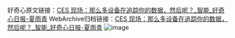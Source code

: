 好奇心原文链接：[CES 现场：那么多设备在追踪你的数据，然后呢？_智能_好奇心日报-夏雨青](https://www.qdaily.com/articles/4981.html)
WebArchive归档链接：[CES 现场：那么多设备在追踪你的数据，然后呢？_智能_好奇心日报-夏雨青](http://web.archive.org/web/20190623163527/https://www.qdaily.com/articles/4981.html)
![image](http://ww3.sinaimg.cn/large/007d5XDply1g3wcksrchnj30u03p9e81)